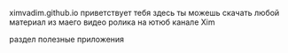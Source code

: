 ximvadim.github.io 
приветствует тебя
здесь ты можешь скачать любой материал из маего видео ролика на ютюб канале Xim


раздел полезные приложения
